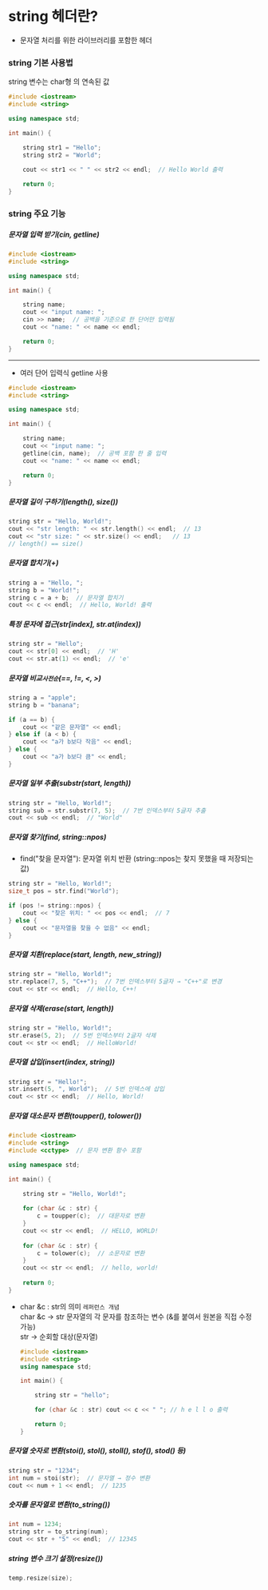 # string 헤더란?

 - 문자열 처리를 위한 라이브러리를 포함한 헤더

### string 기본 사용법

string 변수는 char형 의 연속된 값
```cpp
#include <iostream>
#include <string>

using namespace std;

int main() {

    string str1 = "Hello";
    string str2 = "World";
    
    cout << str1 << " " << str2 << endl;  // Hello World 출력

    return 0;
}
```

### string 주요 기능
##### 문자열 입력 받기(cin, getline)

```cpp
#include <iostream>
#include <string>

using namespace std;

int main() {

    string name;
    cout << "input name: ";
    cin >> name;  // 공백을 기준으로 한 단어만 입력됨
    cout << "name: " << name << endl;

    return 0;
}
```
---
- 여러 단어 입력식 getline 사용
```cpp
#include <iostream>
#include <string>

using namespace std;

int main() {

    string name;
    cout << "input name: ";
    getline(cin, name);  // 공백 포함 한 줄 입력
    cout << "name: " << name << endl;

    return 0;
}
```

##### 문자열 길이 구하기(length(), size())

```cpp
string str = "Hello, World!";
cout << "str length: " << str.length() << endl;  // 13
cout << "str size: " << str.size() << endl;   // 13
// length() == size()
```

##### 문자열 합치기(+)

```cpp
string a = "Hello, ";
string b = "World!";
string c = a + b;  // 문자열 합치기
cout << c << endl;  // Hello, World! 출력
```

##### 특정 문자에 접근(str[index], str.at(index))

```cpp
string str = "Hello";
cout << str[0] << endl;  // 'H'
cout << str.at(1) << endl;  // 'e'
```

##### 문자열 비교`사전순`(==, !=, <, >)

```cpp
string a = "apple";
string b = "banana";

if (a == b) {
    cout << "같은 문자열" << endl;
} else if (a < b) {
    cout << "a가 b보다 작음" << endl;
} else {
    cout << "a가 b보다 큼" << endl;
}
```

##### 문자열 일부 추출(substr(start, length))

```cpp
string str = "Hello, World!";
string sub = str.substr(7, 5);  // 7번 인덱스부터 5글자 추출
cout << sub << endl;  // "World"
```

##### 문자열 찾기(find, string::npos)

- find("찾을 문자열"): 문자열 위치 반환 (string::npos는 찾지 못했을 때 저장되는 값)
```cpp
string str = "Hello, World!";
size_t pos = str.find("World");

if (pos != string::npos) {
    cout << "찾은 위치: " << pos << endl;  // 7
} else {
    cout << "문자열을 찾을 수 없음" << endl;
}
```

##### 문자열 치환(replace(start, length, new_string))

```cpp
string str = "Hello, World!";
str.replace(7, 5, "C++");  // 7번 인덱스부터 5글자 → "C++"로 변경
cout << str << endl;  // Hello, C++!
```

##### 문자열 삭제(erase(start, length))

```cpp
string str = "Hello, World!";
str.erase(5, 2);  // 5번 인덱스부터 2글자 삭제
cout << str << endl;  // HelloWorld!
```

##### 문자열 삽입(insert(index, string))

```cpp
string str = "Hello!";
str.insert(5, ", World");  // 5번 인덱스에 삽입
cout << str << endl;  // Hello, World!
```

##### 문자열 대소문자 변환(toupper(), tolower())

```cpp
#include <iostream>
#include <string>
#include <cctype>  // 문자 변환 함수 포함

using namespace std;

int main() {

    string str = "Hello, World!";
    
    for (char &c : str) {
        c = toupper(c);  // 대문자로 변환
    }
    cout << str << endl;  // HELLO, WORLD!
    
    for (char &c : str) {
        c = tolower(c);  // 소문자로 변환
    }
    cout << str << endl;  // hello, world!
    
    return 0;
}
```
- char &c : str의 의미 `레퍼런스 개념`  
    char &c → str 문자열의 각 문자를 참조하는 변수 (&를 붙여서 원본을 직접 수정 가능)  
    str → 순회할 대상(문자열)  
    ```cpp
    #include <iostream>
    #include <string>
    using namespace std;

    int main() {

        string str = "hello";

        for (char &c : str) cout << c << " "; // h e l l o 출력

        return 0;
    }
    ```

##### 문자열 숫자로 변환(stoi(), stol(), stoll(), stof(), stod() 등)

```cpp
string str = "1234";
int num = stoi(str);  // 문자열 → 정수 변환
cout << num + 1 << endl;  // 1235
```

##### 숫자를 문자열로 변환(to_string())

```cpp
int num = 1234;
string str = to_string(num);
cout << str + "5" << endl;  // 12345
```

##### string 변수 크기 설정(resize())
```cpp
temp.resize(size);
```
